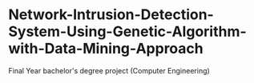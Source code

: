 # Network-Intrusion-Detection-System-Using-Genetic-Algorithm-with-Data-Mining-Approach
Final Year bachelor's degree project (Computer Engineering) 
